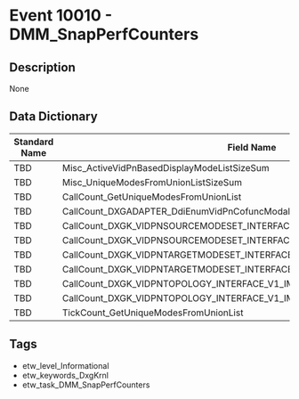 # Event 10010 - DMM_SnapPerfCounters

## Description
None

## Data Dictionary
|Standard Name|Field Name|Type|Description|Sample Value|
|---|---|---|---|---|
|TBD|Misc_ActiveVidPnBasedDisplayModeListSizeSum|TBD|UInt64|None|None|
|TBD|Misc_UniqueModesFromUnionListSizeSum|TBD|UInt64|None|None|
|TBD|CallCount_GetUniqueModesFromUnionList|TBD|UInt32|None|None|
|TBD|CallCount_DXGADAPTER_DdiEnumVidPnCofuncModality|TBD|UInt32|None|None|
|TBD|CallCount_DXGK_VIDPNSOURCEMODESET_INTERFACE_V1_IMPL_AcquirePinnedModeInfo|TBD|UInt32|None|None|
|TBD|CallCount_DXGK_VIDPNSOURCEMODESET_INTERFACE_V1_IMPL_CreateNewModeInfo|TBD|UInt32|None|None|
|TBD|CallCount_DXGK_VIDPNTARGETMODESET_INTERFACE_V1_IMPL_AcquirePinnedModeInfo|TBD|UInt32|None|None|
|TBD|CallCount_DXGK_VIDPNTARGETMODESET_INTERFACE_V1_IMPL_CreateNewModeInfo|TBD|UInt32|None|None|
|TBD|CallCount_DXGK_VIDPNTOPOLOGY_INTERFACE_V1_IMPL_AcquireFirstPathInfo|TBD|UInt32|None|None|
|TBD|CallCount_DXGK_VIDPNTOPOLOGY_INTERFACE_V1_IMPL_AcquireNextPathInfo|TBD|UInt32|None|None|
|TBD|TickCount_GetUniqueModesFromUnionList|TBD|UInt64|None|None|

## Tags
* etw_level_Informational
* etw_keywords_DxgKrnl
* etw_task_DMM_SnapPerfCounters